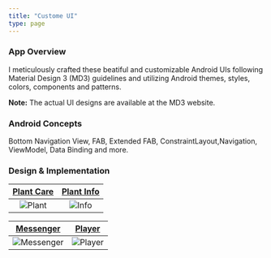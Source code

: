 ```yaml
---
title: "Custome UI"
type: page
---
```


### App Overview

I meticulously crafted these beatiful and customizable Android UIs following Material Design 3 (MD3) guidelines and utilizing Android themes, styles, colors, components and patterns.

**Note:** The actual UI designs are available at the MD3 website.

### Android Concepts

Bottom Navigation View, FAB, Extended FAB, ConstraintLayout,Navigation, ViewModel, Data Binding and more.

### Design & Implementation

| [Plant Care](https://github.com/marceand/navigationUI) | [Plant Info](https://github.com/marceand/navigationUI/tree/flower-ui) |
| :----------------------------------------------------: | :-------------------------------------------------------------------: |
|    ![Plant](/images/material-design/plant_care.png)    |        ![Info](/images/material-design/plant_info.png "main")         |

| [Messenger](https://github.com/marceand/navigationUI/tree/messenger) | [Player](https://github.com/marceand/navigationUI/tree/player-ui) |
| :------------------------------------------------------------------: | :---------------------------------------------------------------: |
|         ![Messenger](/images/material-design/messenger.png)          |       ![Player](/images/material-design/player.png "main")        |
